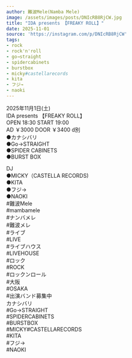 ```yaml
---
author: 難波Mele(Namba Mele)
image: /assets/images/posts/DNIcRB8RjCW.jpg
title: "IDA presents 【FREAKY ROLL】"
date: 2025-11-01
source: 'https://instagram.com/p/DNIcRB8RjCW'
tags:
- rock
- rock'n'roll
- go→straight
- spidercabinets
- burstbox
- micky#castellarecords
- kita
- フジ→
- naoki
---
```

2025年11月1日(土)<br>
IDA presents 【FREAKY ROLL】<br>
OPEN 18:30 START 19:00<br>
AD ￥3000 DOOR ￥3400 d別<br>
●カナシバリ<br>
●Go→STRAIGHT<br>
●SPIDER CABINETS<br>
●BURST BOX

DJ<br>
●MICKY（CASTELLA RECORDS)<br>
●KITA<br>
●フジ→<br>
●NAOKI<br>
#難波Mele<br>
#mambamele<br>
#ナンバメレ<br>
#難波メレ<br>
#ライブ<br>
#LIVE<br>
#ライブハウス<br>
#LIVEHOUSE<br>
#ロック<br>
#ROCK<br>
#ロックンロール<br>
#大阪<br>
#OSAKA<br>
#出演バンド募集中<br>
カナシバリ<br>
#Go→STRAIGHT<br>
#SPIDERCABINETS<br>
#BURSTBOX<br>
#MICKY#CASTELLARECORDS<br>
#KITA<br>
#フジ→<br>
#NAOKI